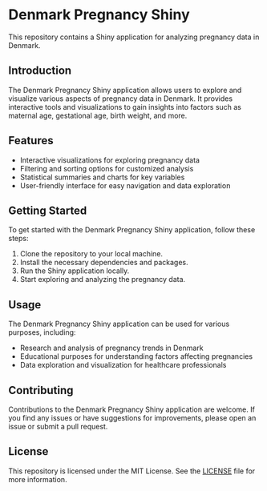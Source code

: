 # Denmark Pregnancy Shiny

This repository contains a Shiny application for analyzing pregnancy data in Denmark.

## Introduction

The Denmark Pregnancy Shiny application allows users to explore and visualize various aspects of pregnancy data in Denmark. It provides interactive tools and visualizations to gain insights into factors such as maternal age, gestational age, birth weight, and more.

## Features

- Interactive visualizations for exploring pregnancy data
- Filtering and sorting options for customized analysis
- Statistical summaries and charts for key variables
- User-friendly interface for easy navigation and data exploration

## Getting Started

To get started with the Denmark Pregnancy Shiny application, follow these steps:

1. Clone the repository to your local machine.
2. Install the necessary dependencies and packages.
3. Run the Shiny application locally.
4. Start exploring and analyzing the pregnancy data.

## Usage

The Denmark Pregnancy Shiny application can be used for various purposes, including:

- Research and analysis of pregnancy trends in Denmark
- Educational purposes for understanding factors affecting pregnancies
- Data exploration and visualization for healthcare professionals

## Contributing

Contributions to the Denmark Pregnancy Shiny application are welcome. If you find any issues or have suggestions for improvements, please open an issue or submit a pull request.

## License

This repository is licensed under the MIT License. See the [LICENSE](LICENSE) file for more information.

